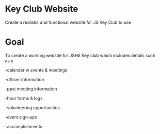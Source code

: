 # Key Club Website
Create a realistic and functional website for JS Key Club to use
# Goal
To create a working website for JSHS Key club which includes details such as a 

-calendar w events & meetings

-officer information

-past meeting information

-hour forms & logs

-volunteering opportunities

-event sign-ups

-accomplishments

